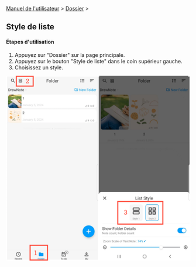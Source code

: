 [Manuel de l'utilisateur](/dragonnest/drawnote/manual/fr) > [Dossier](/dragonnest/drawnote/manual/fr/folder) >

Style de liste
---
#### Étapes d'utilisation

1. Appuyez sur "Dossier" sur la page principale.
2. Appuyez sur le bouton "Style de liste" dans le coin supérieur gauche.
3. Choisissez un style.

![](imgs/list_style.png)